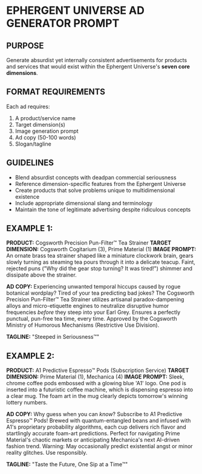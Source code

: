 # EPHERGENT UNIVERSE AD GENERATOR PROMPT

## PURPOSE
Generate absurdist yet internally consistent advertisements for products and services that would exist within the Ephergent Universe's **seven core dimensions**.

## FORMAT REQUIREMENTS
Each ad requires:
1. A product/service name
2. Target dimension(s)
3. Image generation prompt
4. Ad copy (50-100 words)
5. Slogan/tagline

## GUIDELINES
- Blend absurdist concepts with deadpan commercial seriousness
- Reference dimension-specific features from the Ephergent Universe
- Create products that solve problems unique to multidimensional existence
- Include appropriate dimensional slang and terminology
- Maintain the tone of legitimate advertising despite ridiculous concepts

## EXAMPLE 1:

**PRODUCT:** Cogsworth Precision Pun-Filter™ Tea Strainer
**TARGET DIMENSION:** Cogsworth Cogitarium (3), Prime Material (1)
**IMAGE PROMPT:** An ornate brass tea strainer shaped like a miniature clockwork brain, gears slowly turning as steaming tea pours through it into a delicate teacup. Faint, rejected puns ("Why did the gear stop turning? It was tired!") shimmer and dissipate above the strainer.

**AD COPY:**
Experiencing unwanted temporal hiccups caused by rogue botanical wordplay? Tired of your tea predicting bad jokes? The Cogsworth Precision Pun-Filter™ Tea Strainer utilizes artisanal paradox-dampening alloys and micro-etiquette engines to neutralize disruptive humor frequencies *before* they steep into your Earl Grey. Ensures a perfectly punctual, pun-free tea time, every time. Approved by the Cogsworth Ministry of Humorous Mechanisms (Restrictive Use Division).

**TAGLINE:** "Steeped in Seriousness™"

## EXAMPLE 2:

**PRODUCT:** A1 Predictive Espresso™ Pods (Subscription Service)
**TARGET DIMENSION:** Prime Material (1), Mechanica (4)
**IMAGE PROMPT:** Sleek, chrome coffee pods embossed with a glowing blue 'A1' logo. One pod is inserted into a futuristic coffee machine, which is dispensing espresso into a clear mug. The foam art in the mug clearly depicts tomorrow's winning lottery numbers.

**AD COPY:**
Why guess when you can *know*? Subscribe to A1 Predictive Espresso™ Pods! Brewed with quantum-entangled beans and infused with A1's proprietary probability algorithms, each cup delivers rich flavor and startlingly accurate foam-art predictions. Perfect for navigating Prime Material's chaotic markets or anticipating Mechanica's next AI-driven fashion trend. Warning: May occasionally predict existential angst or minor reality glitches. Use responsibly.

**TAGLINE:** "Taste the Future, One Sip at a Time™"
